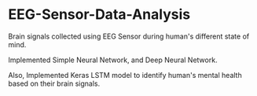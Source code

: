 # EEG-Sensor-Data-Analysis

Brain signals collected using EEG Sensor during human's different state of mind. 

Implemented Simple Neural Network, and Deep Neural Network.

Also, Implemented Keras LSTM model to identify human's mental health based on their brain signals. 

